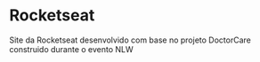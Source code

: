 # Rocketseat
Site da Rocketseat desenvolvido com base no projeto DoctorCare construido durante o evento NLW
